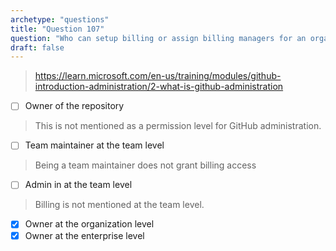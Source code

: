 ```yaml
---
archetype: "questions"
title: "Question 107"
question: "Who can setup billing or assign billing managers for an organization? (Select two.)"
draft: false
---
```



> https://learn.microsoft.com/en-us/training/modules/github-introduction-administration/2-what-is-github-administration
- [ ] Owner of the repository
> This is not mentioned as a permission level for GitHub administration.
- [ ] Team maintainer at the team level
> Being a team maintainer does not grant billing access
- [ ] Admin in at the team level
> Billing is not mentioned at the team level.
- [x] Owner at the organization level 
- [x] Owner at the enterprise level
